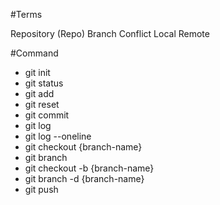#Terms

Repository (Repo)
Branch
Conflict
Local
Remote

#Command

- git init
- git status
- git add
- git reset
- git commit
- git log
- git log --oneline
- git checkout {branch-name}
- git branch
- git checkout -b {branch-name}
- git branch -d {branch-name}
- git push


